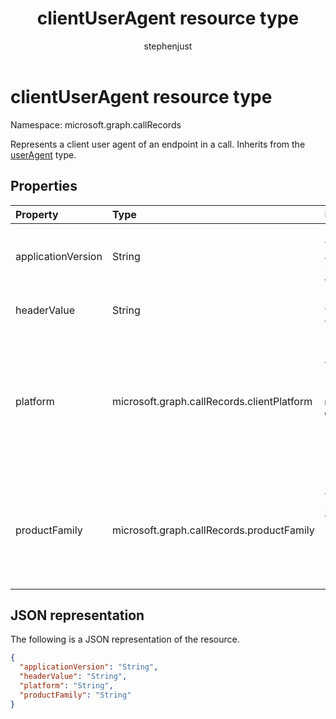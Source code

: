 ﻿---
title: "clientUserAgent resource type"
description: "The clientUserAgent type"
localization_priority: Normal
author: "stephenjust"
ms.prod: "cloud-communications"
doc_type: "resourcePageType"
---

# clientUserAgent resource type

Namespace: microsoft.graph.callRecords

Represents a client user agent of an endpoint in a call. Inherits from
the [userAgent](callrecords-useragent.md) type.

## Properties

| Property           | Type                                       | Description                                                                                                                                                                                          |
| :----------------- | :----------------------------------------- | :--------------------------------------------------------------------------------------------------------------------------------------------------------------------------------------------------- |
| applicationVersion | String                                     | Identifies the version of application software used by this endpoint.                                                                                                                                |
| headerValue        | String                                     | User-agent header value reported by this endpoint.                                                                                                                                                   |
| platform           | microsoft.graph.callRecords.clientPlatform | Identifies the platform used by this endpoint. Possible values are: `unknown`, `windows`, `macOS`, `iOS`, `android`, `web`, `ipPhone`, `roomSystem`, `surfaceHub`, `holoLens`, `unknownFutureValue`. |
| productFamily      | microsoft.graph.callRecords.productFamily  | Identifies the family of application software used by this endpoint. Possible values are: `unknown`, `teams`, `skypeForBusiness`, `lync`, `unknownFutureValue`.                                      |

## JSON representation

The following is a JSON representation of the resource.

<!-- {
  "blockType": "resource",
  "optionalProperties": [

  ],
  "@odata.type": "microsoft.graph.callRecords.clientUserAgent",
  "baseType": "microsoft.graph.callRecords.userAgent"
}-->

```json
{
  "applicationVersion": "String",
  "headerValue": "String",
  "platform": "String",
  "productFamily": "String"
}
```

<!-- uuid: 16cd6b66-4b1a-43a1-adaf-3a886856ed98
2019-02-04 14:57:30 UTC -->

<!-- {
  "type": "#page.annotation",
  "description": "clientUserAgent resource",
  "keywords": "",
  "section": "documentation",
  "tocPath": ""
}-->
